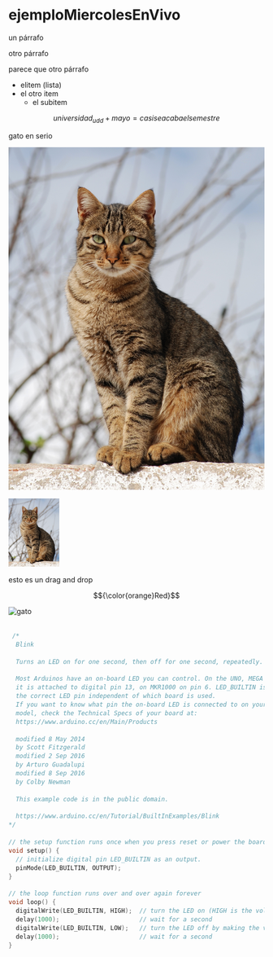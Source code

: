 # ejemploMiercolesEnVivo

un párrafo

otro párrafo

parece que otro párrafo

* elitem (lista)
* el otro item
  * el subitem

 $$universidad_{udd} + mayo = casi se acaba el semestre$$


gato en serio

![imagen de gato](./imagenes/gato.jpg)

<img src="./imagenes/gato.jpg" alt="imagen de gato" style="width:100px">

esto es un drag and drop

$${\color{orange}Red}$$

![gato](https://github.com/user-attachments/assets/c948c1cd-bd1a-4820-9c5d-98aae9918088)

``` cpp

 /*
  Blink

  Turns an LED on for one second, then off for one second, repeatedly.

  Most Arduinos have an on-board LED you can control. On the UNO, MEGA and ZERO
  it is attached to digital pin 13, on MKR1000 on pin 6. LED_BUILTIN is set to
  the correct LED pin independent of which board is used.
  If you want to know what pin the on-board LED is connected to on your Arduino
  model, check the Technical Specs of your board at:
  https://www.arduino.cc/en/Main/Products

  modified 8 May 2014
  by Scott Fitzgerald
  modified 2 Sep 2016
  by Arturo Guadalupi
  modified 8 Sep 2016
  by Colby Newman

  This example code is in the public domain.

  https://www.arduino.cc/en/Tutorial/BuiltInExamples/Blink
*/

// the setup function runs once when you press reset or power the board
void setup() {
  // initialize digital pin LED_BUILTIN as an output.
  pinMode(LED_BUILTIN, OUTPUT);
}

// the loop function runs over and over again forever
void loop() {
  digitalWrite(LED_BUILTIN, HIGH);  // turn the LED on (HIGH is the voltage level)
  delay(1000);                      // wait for a second
  digitalWrite(LED_BUILTIN, LOW);   // turn the LED off by making the voltage LOW
  delay(1000);                      // wait for a second
}

```
